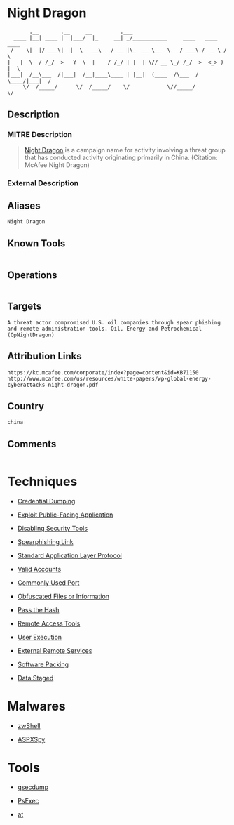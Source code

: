 
# Night Dragon

```
       .__       .__     __         .___                                    
  ____ |__| ____ |  |___/  |_     __| _/___________     ____   ____   ____  
 /    \|  |/ ___\|  |  \   __\   / __ |\_  __ \__  \   / ___\ /  _ \ /    \ 
|   |  \  / /_/  >   Y  \  |    / /_/ | |  | \// __ \_/ /_/  >  <_> )   |  \
|___|  /__\___  /|___|  /__|____\____ | |__|  (____  /\___  / \____/|___|  /
     \/  /_____/      \/  /_____/    \/            \//_____/             \/ 

```

## Description

### MITRE Description

> [Night Dragon](https://attack.mitre.org/groups/G0014) is a campaign name for activity involving a threat group that has conducted activity originating primarily in China. (Citation: McAfee Night Dragon)

### External Description

> 

## Aliases

```
Night Dragon
```

## Known Tools

```

```

## Operations

```

```

## Targets

```
A threat actor compromised U.S. oil companies through spear phishing and remote administration tools. Oil, Energy and Petrochemical (OpNightDragon)
```

## Attribution Links

```
https://kc.mcafee.com/corporate/index?page=content&id=KB71150
http://www.mcafee.com/us/resources/white-papers/wp-global-energy-cyberattacks-night-dragon.pdf
```

## Country

```
china
```

## Comments

```

```

# Techniques


* [Credential Dumping](../techniques/Credential-Dumping.md)

* [Exploit Public-Facing Application](../techniques/Exploit-Public-Facing-Application.md)
    
* [Disabling Security Tools](../techniques/Disabling-Security-Tools.md)
    
* [Spearphishing Link](../techniques/Spearphishing-Link.md)
    
* [Standard Application Layer Protocol](../techniques/Standard-Application-Layer-Protocol.md)
    
* [Valid Accounts](../techniques/Valid-Accounts.md)
    
* [Commonly Used Port](../techniques/Commonly-Used-Port.md)
    
* [Obfuscated Files or Information](../techniques/Obfuscated-Files-or-Information.md)
    
* [Pass the Hash](../techniques/Pass-the-Hash.md)
    
* [Remote Access Tools](../techniques/Remote-Access-Tools.md)
    
* [User Execution](../techniques/User-Execution.md)
    
* [External Remote Services](../techniques/External-Remote-Services.md)
    
* [Software Packing](../techniques/Software-Packing.md)
    
* [Data Staged](../techniques/Data-Staged.md)
    

# Malwares


* [zwShell](../malwares/zwShell.md)

* [ASPXSpy](../malwares/ASPXSpy.md)
    

# Tools


* [gsecdump](../tools/gsecdump.md)

* [PsExec](../tools/PsExec.md)
    
* [at](../tools/at.md)
    
